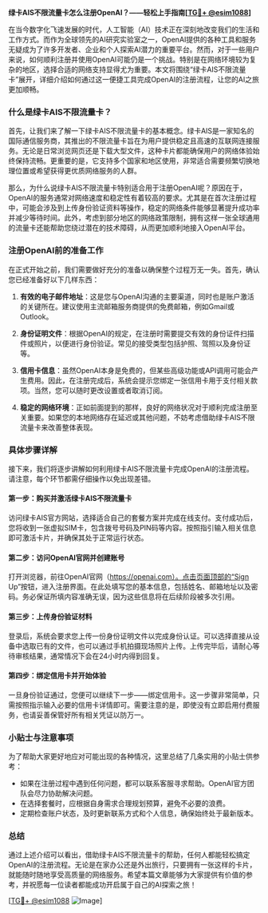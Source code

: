 **绿卡AIS不限流量卡怎么注册OpenAI？——轻松上手指南[[TG💪+ @esim1088](https://t.me/s/esim1088)]**

在当今数字化飞速发展的时代，人工智能（AI）技术正在深刻地改变我们的生活和工作方式。而作为全球领先的AI研究实验室之一，OpenAI提供的各种工具和服务无疑成为了许多开发者、企业和个人探索AI潜力的重要平台。然而，对于一些用户来说，如何顺利注册并使用OpenAI可能仍是一个挑战。特别是在网络环境较为复杂的地区，选择合适的网络支持显得尤为重要。本文将围绕“绿卡AIS不限流量卡”展开，详细介绍如何通过这一便捷工具完成OpenAI的注册流程，让您的AI之旅更加顺畅。

### 什么是绿卡AIS不限流量卡？

首先，让我们来了解一下绿卡AIS不限流量卡的基本概念。绿卡AIS是一家知名的国际通信服务商，其推出的不限流量卡旨在为用户提供稳定且高速的互联网连接服务。无论是日常浏览网页还是下载大型文件，这种卡片都能确保用户的网络体验始终保持流畅。更重要的是，它支持多个国家和地区使用，非常适合需要频繁切换地理位置或希望获得更优质网络服务的人群。

那么，为什么说绿卡AIS不限流量卡特别适合用于注册OpenAI呢？原因在于，OpenAI的服务通常对网络速度和稳定性有着较高的要求。尤其是在首次注册过程中，可能会涉及到上传身份验证资料等操作，稳定的网络条件能够显著提升成功率并减少等待时间。此外，考虑到部分地区的网络政策限制，拥有这样一张全球通用的流量卡还能帮助您绕过潜在的技术障碍，从而更加顺利地接入OpenAI平台。

### 注册OpenAI前的准备工作

在正式开始之前，我们需要做好充分的准备以确保整个过程万无一失。首先，确认您已经准备好以下几样东西：

1. **有效的电子邮件地址**：这是您与OpenAI沟通的主要渠道，同时也是账户激活的关键所在。建议使用主流邮箱服务商提供的免费邮箱，例如Gmail或Outlook。
   
2. **身份证明文件**：根据OpenAI的规定，在注册时需要提交有效的身份证件扫描件或照片，以便进行身份验证。常见的接受类型包括护照、驾照以及身份证等。
   
3. **信用卡信息**：虽然OpenAI本身是免费的，但某些高级功能或API调用可能会产生费用。因此，在注册完成后，系统会提示您绑定一张信用卡用于支付相关款项。当然，您可以随时更改设置或者取消订阅。

4. **稳定的网络环境**：正如前面提到的那样，良好的网络状况对于顺利完成注册至关重要。如果您的本地网络存在延迟或其他问题，不妨考虑借助绿卡AIS不限流量卡来改善整体表现。

### 具体步骤详解

接下来，我们将逐步讲解如何利用绿卡AIS不限流量卡完成OpenAI的注册流程。请注意，每个环节都需仔细操作以免出现差错。

#### 第一步：购买并激活绿卡AIS不限流量卡

访问绿卡AIS官方网站，选择适合自己的套餐方案并完成在线支付。支付成功后，您将收到一张虚拟SIM卡，包含拨号号码及PIN码等内容。按照指引输入相关信息即可激活卡片，并确保其处于正常运行状态。

#### 第二步：访问OpenAI官网并创建账号

打开浏览器，前往OpenAI官网（https://openai.com）。点击页面顶部的“Sign Up”按钮，进入注册界面。在此处填写您的基本信息，包括姓名、邮箱地址以及密码。务必保证所填内容准确无误，因为这些信息将在后续阶段被多次引用。

#### 第三步：上传身份验证材料

登录后，系统会要求您上传一份身份证明文件以完成身份认证。可以选择直接从设备中选取已有的文件，也可以通过手机拍摄现场照片上传。上传完毕后，请耐心等待审核结果，通常情况下会在24小时内得到回复。

#### 第四步：绑定信用卡并开始体验

一旦身份验证通过，您便可以继续下一步——绑定信用卡。这一步骤非常简单，只需按照指示输入必要的信用卡详情即可。需要注意的是，即使没有立即启用付费服务，也请妥善保管好所有相关凭证以防万一。

### 小贴士与注意事项

为了帮助大家更好地应对可能出现的各种情况，这里总结了几条实用的小贴士供参考：

- 如果在注册过程中遇到任何问题，都可以联系客服寻求帮助。OpenAI官方团队会尽力协助解决问题。
- 在选择套餐时，应根据自身需求合理规划预算，避免不必要的浪费。
- 定期检查账户状态，及时更新联系方式和个人信息，确保始终处于最新版本。

### 总结

通过上述介绍可以看出，借助绿卡AIS不限流量卡的帮助，任何人都能轻松搞定OpenAI的注册流程。无论是在家办公还是外出旅行，只要拥有一张这样的卡片，就能随时随地享受高质量的网络服务。希望本篇文章能够为大家提供有价值的参考，并祝愿每一位读者都能成功开启属于自己的AI探索之旅！

[[TG💪+ @esim1088](https://t.me/s/esim1088) ![Image](https://i.postimg.cc/4NQfJmqS/Snipaste-2025-05-13-00-14-12.png)]